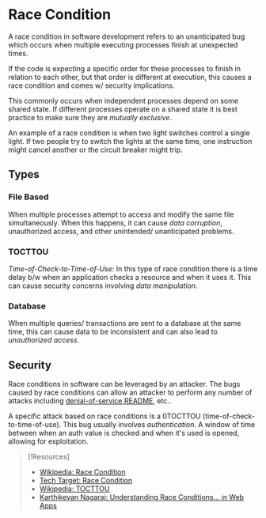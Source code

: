 
# Race Condition
A race condition in software development refers to an unanticipated bug which occurs when multiple executing processes finish at unexpected times. 

If the code is expecting a specific order for these processes to finish in relation to each other, but that order is different at execution, this causes a race condition and comes w/ security implications.

This commonly occurs when independent processes depend on some shared state. If different processes operate on a shared state it is best practice to make sure they are *mutually exclusive*.

An example of a race condition is when two light switches control a single light. If two people try to switch the lights at the same time, one instruction might cancel another or the circuit breaker might trip.
## Types
### File Based
When multiple processes attempt to access and modify the same file simultaneously. When this happens, it can cause *data corruption*, unauthorized access, and other unintended/ unanticipated problems.
### TOCTTOU
*Time-of-Check-to-Time-of-Use*: In this type of race condition there is a time delay b/w when an application checks a resource and when it uses it. This can cause security concerns involving *data manipulation*.
### Database
When multiple queries/ transactions are sent to a database at the same time, this can cause data to be inconsistent and can also lead to *unauthorized access*.
## Security
Race conditions in software can be leveraged by an attacker. The bugs caused by race conditions can allow an attacker to perform any number of attacks including [denial-of-service](cybersecurity/TTPs/exploitation/denial-of-service.md),[README](../../cybersecurity/TTPs/actions-on-objective/privesc/README.md), etc.. 

A specific attack based on race conditions is a 0TOCTTOU (time-of-check-to-time-of-use). This bug usually involves *authentication*. A window of time between when an auth value is checked and when it's used is opened, allowing for exploitation.

> [!Resources]
> - [Wikipedia: Race Condition](https://en.wikipedia.org/wiki/Race_condition#Computer_security)
> - [Tech Target: Race Condition](https://www.techtarget.com/searchstorage/definition/race-condition)
> - [Wikipedia: TOCTTOU](https://en.wikipedia.org/wiki/Time-of-check_to_time-of-use)
> - [Karthikeyan Nagaraj: Understanding Race Conditions... in Web Apps](https://cyberw1ng.medium.com/understanding-race-conditions-vulnerabilities-in-web-app-penetration-testing-2023-a821710012b2)



